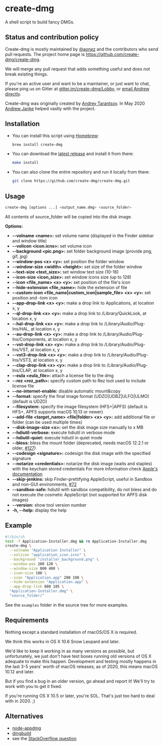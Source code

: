 create-dmg
==========

A shell script to build fancy DMGs.

Status and contribution policy
------------------------------

Create-dmg is mostly maintained by [@aonez](https://github.com/aonez) and the contributors who send pull requests.
The project home page is <https://github.com/create-dmg/create-dmg>.

We will merge any pull request that adds something useful and does not break existing things.

If you're an active user and want to be a maintainer, or just want to chat, please ping us on Gitter at [gitter.im/create-dmg/Lobby](https://gitter.im/create-dmg/Lobby), or [email Andrew directly](floss@apjanke.net).

Create-dmg was originally created by [Andrey Tarantsov](https://github.com/andreyvit).
In May 2020 [Andrew Janke](https://github.com/apjanke) helped vastly with the project.

Installation
------------

- You can install this script using [Homebrew](https://brew.sh):

  ```sh
  brew install create-dmg
  ```

- You can download the [latest release](https://github.com/create-dmg/create-dmg/releases/latest) and install it from there:

  ```sh
  make install
  ```

- You can also clone the entire repository and run it locally from there:

  ```sh
  git clone https://github.com/create-dmg/create-dmg.git
  ```

Usage
-----

```sh
create-dmg [options ...] <output_name.dmg> <source_folder>
```

All contents of source\_folder will be copied into the disk image.

**Options:**

- **--volname \<name\>:** set volume name (displayed in the Finder sidebar and window title)
- **--volicon \<icon.icns\>:** set volume icon
- **--background \<pic.png\>:** set folder background image (provide png, gif, jpg)
- **--window-pos \<x\> \<y\>:** set position the folder window
- **--window-size \<width\> \<height\>:** set size of the folder window
- **--text-size \<text_size\>:** set window text size (10-16)
- **--icon-size \<icon_size\>:** set window icons size (up to 128)
- **--icon \<file_name\> \<x\> \<y\>:** set position of the file's icon
- **--hide-extension \<file_name\>:** hide the extension of file
- **--custom-icon \<file_name|custom_icon|sample_file\> \<x\> \<y\>:** set position and -tom icon
- **--app-drop-link \<x\> \<y\>:** make a drop link to Applications, at location x, y
- **--ql-drop-link \<x\> \<y\>:** make a drop link to /Library/QuickLook, at location x, y
- **--hal-drop-link \<x\> \<y\>:** make a drop link to /Library/Audio/Plug-Ins/HAL, at location x, y
- **--au-drop-link \<x\> \<y\>:** make a drop link to /Library/Audio/Plug-Ins/Components, at location x, y
- **--vst-drop-link \<x\> \<y\>:** make a drop link to /Library/Audio/Plug-Ins/VST, at location x, y
- **--vst3-drop-link \<x\> \<y\>:** make a drop link to /Library/Audio/Plug-Ins/VST3, at location x, y
- **--clap-drop-link \<x\> \<y\>:** make a drop link to /Library/Audio/Plug-Ins/CLAP, at location x, y
- **--eula \<eula_file\>:** attach a license file to the dmg
- **--rez \<rez_path\>:** specify custom path to Rez tool used to include license file
- **--no-internet-enable:** disable automatic mount&copy
- **--format:** specify the final image format (UDZO|UDBZ|ULFO|ULMO) (default is UDZO)
- **--filesystem:** specify the image filesystem (HFS+|APFS) (default is HFS+, APFS supports macOS 10.13 or newer)
- **--add-file \<target_name\> \<file|folder\> \<x\> \<y\>:** add additional file or folder (can be used multiple times)
- **--disk-image-size \<x\>:** set the disk image size manually to x MB
- **--hdiutil-verbose:** execute hdiutil in verbose mode
- **--hdiutil-quiet:** execute hdiutil in quiet mode
- **--bless:** bless the mount folder (deprecated, needs macOS 12.2.1 or older, [#127](https://github.com/create-dmg/create-dmg/pull/127))
- **--codesign \<signature\>:** codesign the disk image with the specified signature
- **--notarize \<credentials>:** notarize the disk image (waits and staples) with the keychain stored credentials
    For more information check [Apple's documentation](https://developer.apple.com/documentation/security/notarizing_macos_software_before_distribution/customizing_the_notarization_workflow)
- **--skip-jenkins:** skip Finder-prettifying AppleScript, useful in Sandbox and non-GUI environments, [#72](https://github.com/create-dmg/create-dmg/pull/72)
- **--sandbox-safe:** hdiutil with sandbox compatibility, do not bless and do not execute the cosmetic AppleScript (not supported for APFS disk images)
- **--version:** show tool version number
- **-h, --help:** display the help

Example
-------

```sh
#!/bin/sh
test -f Application-Installer.dmg && rm Application-Installer.dmg
create-dmg \
  --volname "Application Installer" \
  --volicon "application_icon.icns" \
  --background "installer_background.png" \
  --window-pos 200 120 \
  --window-size 800 400 \
  --icon-size 100 \
  --icon "Application.app" 200 190 \
  --hide-extension "Application.app" \
  --app-drop-link 600 185 \
  "Application-Installer.dmg" \
  "source_folder/"
```

See the `examples` folder in the source tree for more examples.

Requirements
------------

Nothing except a standard installation of macOS/OS X is required.

We think this works in OS X 10.6 Snow Leopard and later.

We'd like to keep it working in as many versions as possible, but unfortunately, we just don't have test boxes running old versions of OS X adequate to make this happen. Development and testing mostly happens in the last 3-5 years' worth of macOS releases; as of 2020, this means macOS 10.12 and later.

But if you find a bug in an older version, go ahead and report it! We'll try to work with you to get it fixed.

If you're running OS X 10.5 or later, you're SOL. That's just too hard to deal with in 2020. ;)

Alternatives
------------

- [node-appdmg](https://github.com/LinusU/node-appdmg)
- [dmgbuild](https://pypi.python.org/pypi/dmgbuild)
- see the [StackOverflow question](http://stackoverflow.com/questions/96882/how-do-i-create-a-nice-looking-dmg-for-mac-os-x-using-command-line-tools)
